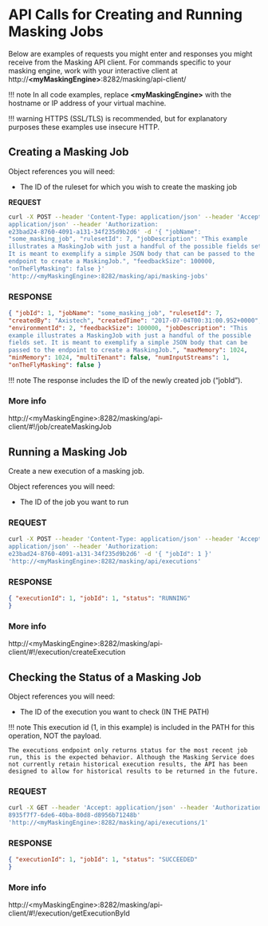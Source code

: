 # API Calls for Creating and Running Masking Jobs

Below are examples of requests you might enter and responses you might
receive from the Masking API client. For commands specific to your
masking engine, work with your interactive client at
http://**&lt;myMaskingEngine&gt;**:8282/masking/api-client/

!!! note
    In all code examples, replace **&lt;myMaskingEngine&gt;** with the hostname or IP address of your virtual machine.

!!! warning
    HTTPS (SSL/TLS) is recommended, but for explanatory purposes these examples use insecure HTTP.

## Creating a Masking Job

Object references you will need:

  - The ID of the ruleset for which you wish to create the masking job

**REQUEST**

``` bash
curl -X POST --header 'Content-Type: application/json' --header 'Accept:
application/json' --header 'Authorization:
e23bad24-8760-4091-a131-34f235d9b2d6' -d '{ "jobName":
"some_masking_job", "rulesetId": 7, "jobDescription": "This example
illustrates a MaskingJob with just a handful of the possible fields set.
It is meant to exemplify a simple JSON body that can be passed to the
endpoint to create a MaskingJob.", "feedbackSize": 100000,
"onTheFlyMasking": false }'
'http://<myMaskingEngine>:8282/masking/api/masking-jobs'
```

### **RESPONSE**

``` json
{ "jobId": 1, "jobName": "some_masking_job", "rulesetId": 7,
"createdBy": "Axistech", "createdTime": "2017-07-04T00:31:00.952+0000",
"environmentId": 2, "feedbackSize": 100000, "jobDescription": "This
example illustrates a MaskingJob with just a handful of the possible
fields set. It is meant to exemplify a simple JSON body that can be
passed to the endpoint to create a MaskingJob.", "maxMemory": 1024,
"minMemory": 1024, "multiTenant": false, "numInputStreams": 1,
"onTheFlyMasking": false }
```

!!! note
    The response includes the ID of the newly created job (“jobId”).

### **More info**

http://&lt;myMaskingEngine&gt;:8282/masking/api-client/#!/job/createMaskingJob

## Running a Masking Job

Create a new execution of a masking job.

Object references you will need:

  - The ID of the job you want to run

### **REQUEST**

``` bash
curl -X POST --header 'Content-Type: application/json' --header 'Accept:
application/json' --header 'Authorization:
e23bad24-8760-4091-a131-34f235d9b2d6' -d '{ "jobId": 1 }'
'http://<myMaskingEngine>:8282/masking/api/executions'
```

### **RESPONSE**

``` json
{ "executionId": 1, "jobId": 1, "status": "RUNNING"
}
```

### **More info**

http://&lt;myMaskingEngine&gt;:8282/masking/api-client/#!/execution/createExecution

## Checking the Status of a Masking Job

Object references you will need:

  - The ID of the execution you want to check (IN THE PATH)

!!! note
    This execution id (1, in this example) is included in the PATH for this operation, NOT the payload.

    The executions endpoint only returns status for the most recent job run, this is the expected behavior. Although the Masking Service does not currently retain historical execution results, the API has been designed to allow for historical results to be returned in the future.

### **REQUEST**

``` bash
curl -X GET --header 'Accept: application/json' --header 'Authorization:
8935f7f7-6de6-40ba-80d8-d8956b71248b'
'http://<myMaskingEngine>:8282/masking/api/executions/1'
```

### **RESPONSE**

``` json
{ "executionId": 1, "jobId": 1, "status": "SUCCEEDED"
}
```

### **More info**

http://&lt;myMaskingEngine&gt;:8282/masking/api-client/#!/execution/getExecutionById
